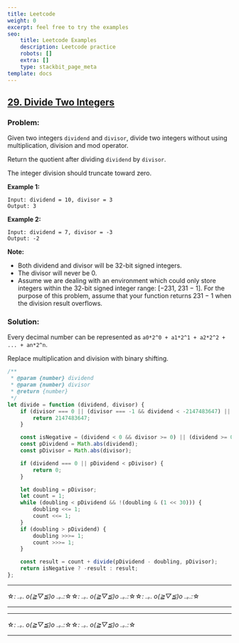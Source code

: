 ```yaml
---
title: Leetcode
weight: 0
excerpt: feel free to try the examples
seo:
    title: Leetcode Examples
    description: Leetcode practice
    robots: []
    extra: []
    type: stackbit_page_meta
template: docs
---
```


## [29. Divide Two Integers](https://leetcode.com/problems/divide-two-integers/description/)

### Problem:

Given two integers `dividend` and `divisor`, divide two integers without using multiplication, division and mod operator.

Return the quotient after dividing `dividend` by `divisor`.

The integer division should truncate toward zero.

**Example 1:**

```
Input: dividend = 10, divisor = 3
Output: 3
```

**Example 2:**

```
Input: dividend = 7, divisor = -3
Output: -2
```

**Note:**

-   Both dividend and divisor will be 32-bit signed integers.
-   The divisor will never be 0.
-   Assume we are dealing with an environment which could only store integers within the 32-bit signed integer range: [−231, 231 − 1]. For the purpose of this problem, assume that your function returns 231 − 1 when the division result overflows.

### Solution:

Every decimal number can be represented as `a0*2^0 + a1*2^1 + a2*2^2 + ... + an*2^n`.

Replace multiplication and division with binary shifting.

```javascript
/**
 * @param {number} dividend
 * @param {number} divisor
 * @return {number}
 */
let divide = function (dividend, divisor) {
    if (divisor === 0 || (divisor === -1 && dividend < -2147483647) || dividend > 2147483647 || dividend < -2147483648) {
        return 2147483647;
    }

    const isNegative = (dividend < 0 && divisor >= 0) || (dividend >= 0 && divisor < 0);
    const pDividend = Math.abs(dividend);
    const pDivisor = Math.abs(divisor);

    if (dividend === 0 || pDividend < pDivisor) {
        return 0;
    }

    let doubling = pDivisor;
    let count = 1;
    while (doubling < pDividend && !(doubling & (1 << 30))) {
        doubling <<= 1;
        count <<= 1;
    }
    if (doubling > pDividend) {
        doubling >>>= 1;
        count >>>= 1;
    }

    const result = count + divide(pDividend - doubling, pDivisor);
    return isNegative ? -result : result;
};
```

---

☆*: .｡. o(≧▽≦)o .｡.:*☆☆*: .｡. o(≧▽≦)o .｡.:*☆☆*: .｡. o(≧▽≦)o .｡.:*☆

---

---

☆*: .｡. o(≧▽≦)o .｡.:*☆☆*: .｡. o(≧▽≦)o .｡.:*☆

---
